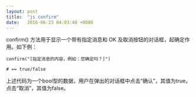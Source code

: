 ```yaml
---
layout: post
title:  "js confirm"
date:   2016-06-23 04:03:48 +0800
---
```

confirm() 方法用于显示一个带有指定消息和 OK 及取消按钮的对话框，起确定作用。如下例：

```
confirm("[指定消息的内容，例如：您确定吗？]") 

# == true/false
```

上述代码为一个bool型的数据，用户在弹出的对话框中点击“确认”，其值为true，点击“取消”，其值为false。